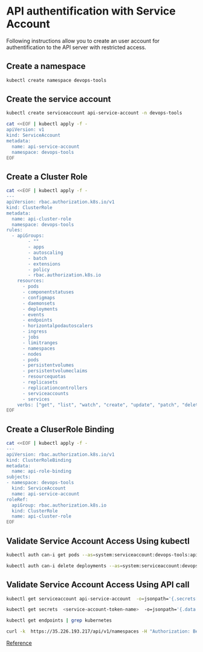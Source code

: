 # API authentification with Service Account

Following instructions allow you to create an user account for authentification to the API server with restricted access.

## Create a namespace

```bash
kubectl create namespace devops-tools
```

## Create the service account

```bash
kubectl create serviceaccount api-service-account -n devops-tools
```

```bash
cat <<EOF | kubectl apply -f -
apiVersion: v1
kind: ServiceAccount
metadata:
  name: api-service-account
  namespace: devops-tools
EOF
```

## Create a Cluster Role

```bash
cat <<EOF | kubectl apply -f -
---
apiVersion: rbac.authorization.k8s.io/v1
kind: ClusterRole
metadata:
  name: api-cluster-role
  namespace: devops-tools
rules:
  - apiGroups:
        - ""
        - apps
        - autoscaling
        - batch
        - extensions
        - policy
        - rbac.authorization.k8s.io
    resources:
      - pods
      - componentstatuses
      - configmaps
      - daemonsets
      - deployments
      - events
      - endpoints
      - horizontalpodautoscalers
      - ingress
      - jobs
      - limitranges
      - namespaces
      - nodes
      - pods
      - persistentvolumes
      - persistentvolumeclaims
      - resourcequotas
      - replicasets
      - replicationcontrollers
      - serviceaccounts
      - services
    verbs: ["get", "list", "watch", "create", "update", "patch", "delete"]
EOF
```

## Create a CluserRole Binding

```bash
cat <<EOF | kubectl apply -f -
---
apiVersion: rbac.authorization.k8s.io/v1
kind: ClusterRoleBinding
metadata:
  name: api-role-binding
subjects:
- namespace: devops-tools 
  kind: ServiceAccount
  name: api-service-account 
roleRef:
  apiGroup: rbac.authorization.k8s.io
  kind: ClusterRole
  name: api-cluster-role 
EOF
```

## Validate Service Account Access Using kubectl

```bash
kubectl auth can-i get pods --as=system:serviceaccount:devops-tools:api-service-account
```

```bash
kubectl auth can-i delete deployments --as=system:serviceaccount:devops-tools:api-service-account
```

## Validate Service Account Access Using API call

```bash
kubectl get serviceaccount api-service-account  -o=jsonpath='{.secrets[0].name}' -n devops-tools

kubectl get secrets  <service-account-token-name>  -o=jsonpath='{.data.token}' -n devops-tools | base64 -D

kubectl get endpoints | grep kubernetes

curl -k  https://35.226.193.217/api/v1/namespaces -H "Authorization: Bearer eyJhbGcisdfsdfsdfiJ9.eyJpc3MiOisdfsdfVhY2NvdW50Iiwia3ViZXJuZXRlcy5pby9zZXJ2aWNlYWNjb3sdf3BhY2UiOiJkZWZhdWx0Iiwia3ViZXJuZXRlcy5pby9zZXJ2aWNlYWNjb3VudC9zZWNyZXQubmFtZSI6ImFwaS1zZXJ2aWNlsdfglkjoer876Y3BmNWYiLsdfsdfRlbTpzZXJ2aWNlYWNjb3VudDpkZWZhdWx0OmFwaS1zZXJ2aWNlLWFjY291bnQifQ.u5jgk2px_lEs3f5e5lh_UfS40fndtDKMTY5UvsdfrtsuhtgjrUj-ezrRXeLS8SLOae4DuOGGGbInSg_gIo6oO7bLHhCixWOBJNOA5gzrLVioof_kHDR8gH5crrsWoR-GSSsdfgsdfg6fA_LDOqdxzqMC0WlXt6tgHfrwIHerPPvkI6NWLyCqX9tn_akpcihd-bL6GwOKlph17l_ND710FnTkE7kBfdXtQWWxaPPe06UEmoKK9t-0gsOCBxJxViwhHkvwqetr987q9enkadfgd_2cY_CA"
```

[Reference](https://devopscube.com/kubernetes-api-access-service-account/)
